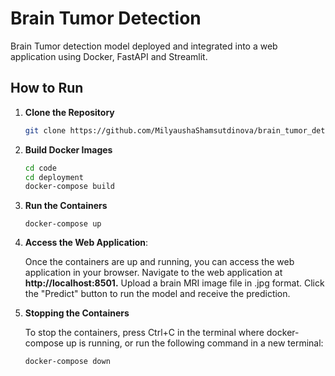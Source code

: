 # Brain Tumor Detection

Brain Tumor detection model deployed and integrated into a web application using Docker, FastAPI and Streamlit.


## How to Run


1. **Clone the Repository**
   ```bash
   git clone https://github.com/MilyaushaShamsutdinova/brain_tumor_detector.git
   ```

2. **Build Docker Images**
    ```bash
    cd code
    cd deployment
    docker-compose build
    ```
3. **Run the Containers**
    ```
    docker-compose up
    ```

4. **Access the Web Application**: 
    
    Once the containers are up and running, you can access the web application in your browser. Navigate to the web application at **http://localhost:8501.** Upload a brain MRI image file in .jpg format. Click the "Predict" button to run the model and receive the prediction.


5. **Stopping the Containers**

    To stop the containers, press Ctrl+C in the terminal where docker-compose up is running, or run the following command in a new terminal:
    ```bash
    docker-compose down
    ```

